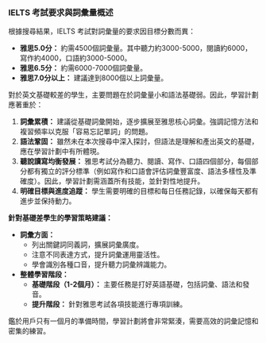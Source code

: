 ### IELTS 考試要求與詞彙量概述

根據搜尋結果，IELTS 考試對詞彙量的要求因目標分數而異：

*   **雅思5.0分：** 約需4500個詞彙量。其中聽力約3000-5000，閱讀約6000，寫作約4000，口語約3000-5000。
*   **雅思6.5分：** 約需6000-7000個詞彙量。
*   **雅思7.0分以上：** 建議達到8000個以上詞彙量。

對於英文基礎較差的學生，主要問題在於詞彙量小和語法基礎弱。因此，學習計劃應著重於：

1.  **詞彙累積：** 建議從基礎詞彙開始，逐步擴展至雅思核心詞彙。強調記憶方法和複習頻率以克服「容易忘記單詞」的問題。
2.  **語法鞏固：** 雖然未在本次搜尋中深入探討，但語法是理解和產出英文的基礎，應在學習計劃中有所體現。
3.  **聽說讀寫均衡發展：** 雅思考試分為聽力、閱讀、寫作、口語四個部分，每個部分都有獨立的評分標準（例如寫作和口語會評估詞彙豐富度、語法多樣性及準確度）。因此，學習計劃需涵蓋所有技能，並針對性地提升。
4.  **明確目標與進度追蹤：** 學生需要明確的目標和每日任務記錄，以確保每天都有進步並保持動力。

**針對基礎差學生的學習策略建議：**

*   **詞彙方面：**
    *   列出關鍵詞同義詞，擴展詞彙廣度。
    *   注意不同表達方式，提升詞彙運用靈活性。
    *   學會識別各種口音，提升聽力詞彙辨識能力。
*   **整體學習階段：**
    *   **基礎階段（1-2個月）：** 主要任務是打好英語基礎，包括詞彙、語法和發音。
    *   **提升階段：** 針對雅思考試各項技能進行專項訓練。

鑑於用戶只有一個月的準備時間，學習計劃將會非常緊湊，需要高效的詞彙記憶和密集的練習。

